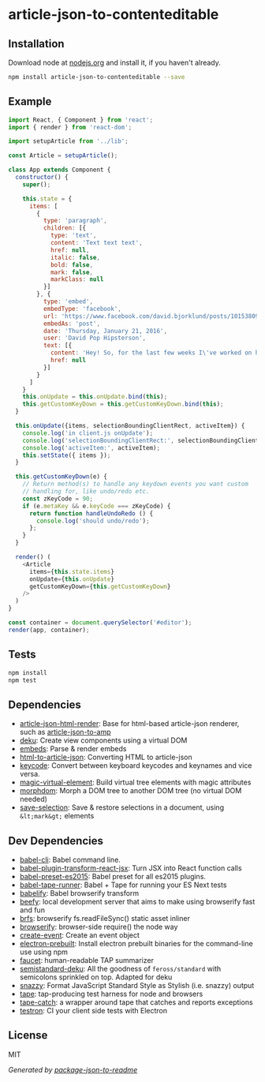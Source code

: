# article-json-to-contenteditable

## Installation

Download node at [nodejs.org](http://nodejs.org) and install it, if you haven't already.

```sh
npm install article-json-to-contenteditable --save
```
## Example
```js
import React, { Component } from 'react';
import { render } from 'react-dom';

import setupArticle from '../lib';

const Article = setupArticle();

class App extends Component {
  constructor() {
    super();

    this.state = {
      items: [
        {
          type: 'paragraph',
          children: [{
            type: 'text',
            content: 'Text text text',
            href: null,
            italic: false,
            bold: false,
            mark: false,
            markClass: null
          }]
        }, {
          type: 'embed',
          embedType: 'facebook',
          url: 'https://www.facebook.com/david.bjorklund/posts/10153809692501070',
          embedAs: 'post',
          date: 'Thursday, January 21, 2016',
          user: 'David Pop Hipsterson',
          text: [{
            content: 'Hey! So, for the last few weeks I\'ve worked on http://mic.com/ - the new home for mic.com (on desktop) - please take a look :)',
            href: null
          }]
        }
      ]
    }
    this.onUpdate = this.onUpdate.bind(this);
    this.getCustomKeyDown = this.getCustomKeyDown.bind(this);
  }

  this.onUpdate({items, selectionBoundingClientRect, activeItem}) {
    console.log('in client.js onUpdate');
    console.log('selectionBoundingClientRect:', selectionBoundingClientRect);
    console.log('activeItem:', activeItem);
    this.setState({ items });
  }

  this.getCustomKeyDown(e) {
    // Return method(s) to handle any keydown events you want custom
    // handling for, like undo/redo etc.
    const zKeyCode = 90;
    if (e.metaKey && e.keyCode === zKeyCode) {
      return function handleUndoRedo () {
        console.log('should undo/redo');
      };
    }
  }

  render() (
    <Article
      items={this.state.items}
      onUpdate={this.onUpdate}
      getCustomKeyDown={this.getCustomKeyDown}
    />
  )
}

const container = document.querySelector('#editor');
render(app, container);

```

## Tests

```sh
npm install
npm test
```

## Dependencies

- [article-json-html-render](https://github.com/micnews/article-json-html-render): Base for html-based article-json renderer, such as [article-json-to-amp](https://www.npmjs.com/package/article-json-to-amp)
- [deku](https://github.com/dekujs/deku): Create view components using a virtual DOM
- [embeds](https://github.com/micnews/embeds): Parse &amp; render embeds
- [html-to-article-json](https://github.com/micnews/html-to-article-json): Converting HTML to article-json
- [keycode](https://github.com/timoxley/keycode): Convert between keyboard keycodes and keynames and vice versa.
- [magic-virtual-element](https://github.com/dekujs/magic-virtual-element): Build virtual tree elements with magic attributes
- [morphdom](https://github.com/patrick-steele-idem/morphdom): Morph a DOM tree to another DOM tree (no virtual DOM needed)
- [save-selection](https://github.com/micnews/save-selection): Save &amp; restore selections in a document, using `&lt;mark&gt;` elements

## Dev Dependencies

- [babel-cli](https://github.com/babel/babel/tree/master/packages): Babel command line.
- [babel-plugin-transform-react-jsx](https://github.com/babel/babel/tree/master/packages): Turn JSX into React function calls
- [babel-preset-es2015](https://github.com/babel/babel/tree/master/packages): Babel preset for all es2015 plugins.
- [babel-tape-runner](https://github.com/wavded/babel-tape-runner): Babel + Tape for running your ES Next tests
- [babelify](https://github.com/babel/babelify): Babel browserify transform
- [beefy](https://github.com/chrisdickinson/beefy): local development server that aims to make using browserify fast and fun
- [brfs](https://github.com/substack/brfs): browserify fs.readFileSync() static asset inliner
- [browserify](https://github.com/substack/node-browserify): browser-side require() the node way
- [create-event](https://github.com/kenany/create-event): Create an event object
- [electron-prebuilt](https://github.com/electron-userland/electron-prebuilt): Install electron prebuilt binaries for the command-line use using npm
- [faucet](https://github.com/substack/faucet): human-readable TAP summarizer
- [semistandard-deku](https://github.com/micnews/semistandard-deku): All the goodness of `feross/standard` with semicolons sprinkled on top. Adapted for deku
- [snazzy](https://github.com/feross/snazzy): Format JavaScript Standard Style as Stylish (i.e. snazzy) output
- [tape](https://github.com/substack/tape): tap-producing test harness for node and browsers
- [tape-catch](https://github.com/michaelrhodes/tape-catch): a wrapper around tape that catches and reports exceptions
- [testron](https://github.com/shama/testron): CI your client side tests with Electron


## License

MIT

_Generated by [package-json-to-readme](https://github.com/zeke/package-json-to-readme)_
